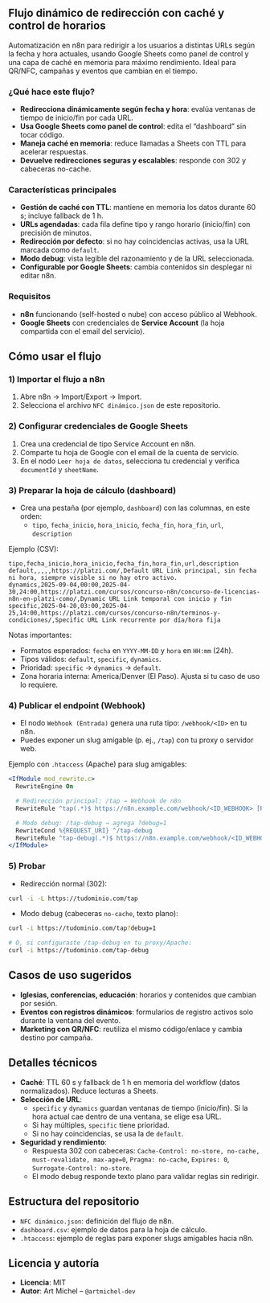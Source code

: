 ## Flujo dinámico de redirección con caché y control de horarios

Automatización en n8n para redirigir a los usuarios a distintas URLs según la fecha y hora actuales, usando Google Sheets como panel de control y una capa de caché en memoria para máximo rendimiento. Ideal para QR/NFC, campañas y eventos que cambian en el tiempo.

### ¿Qué hace este flujo?
- **Redirecciona dinámicamente según fecha y hora**: evalúa ventanas de tiempo de inicio/fin por cada URL.
- **Usa Google Sheets como panel de control**: edita el “dashboard” sin tocar código.
- **Maneja caché en memoria**: reduce llamadas a Sheets con TTL para acelerar respuestas.
- **Devuelve redirecciones seguras y escalables**: responde con 302 y cabeceras no-cache.

### Características principales
- **Gestión de caché con TTL**: mantiene en memoria los datos durante 60 s; incluye fallback de 1 h.
- **URLs agendadas**: cada fila define tipo y rango horario (inicio/fin) con precisión de minutos.
- **Redirección por defecto**: si no hay coincidencias activas, usa la URL marcada como `default`.
- **Modo debug**: vista legible del razonamiento y de la URL seleccionada.
- **Configurable por Google Sheets**: cambia contenidos sin desplegar ni editar n8n.

### Requisitos
- **n8n** funcionando (self-hosted o nube) con acceso público al Webhook.
- **Google Sheets** con credenciales de **Service Account** (la hoja compartida con el email del servicio).

## Cómo usar el flujo

### 1) Importar el flujo a n8n
1. Abre n8n → Import/Export → Import.
2. Selecciona el archivo `NFC dinámico.json` de este repositorio.

### 2) Configurar credenciales de Google Sheets
1. Crea una credencial de tipo Service Account en n8n.
2. Comparte tu hoja de Google con el email de la cuenta de servicio.
3. En el nodo `Leer hoja de datos`, selecciona tu credencial y verifica `documentId` y `sheetName`.

### 3) Preparar la hoja de cálculo (dashboard)
- Crea una pestaña (por ejemplo, `dashboard`) con las columnas, en este orden:
  - `tipo`, `fecha_inicio`, `hora_inicio`, `fecha_fin`, `hora_fin`, `url`, `description`

Ejemplo (CSV):
```csv
tipo,fecha_inicio,hora_inicio,fecha_fin,hora_fin,url,description
default,,,,,https://platzi.com/,Default URL Link principal, sin fecha ni hora, siempre visible si no hay otro activo.
dynamics,2025-09-04,00:00,2025-04-30,24:00,https://platzi.com/cursos/concurso-n8n/concurso-de-licencias-n8n-en-platzi-como/,Dynamic URL Link temporal con inicio y fin
specific,2025-04-20,03:00,2025-04-25,14:00,https://platzi.com/cursos/concurso-n8n/terminos-y-condiciones/,Specific URL Link recurrente por día/hora fija
```

Notas importantes:
- Formatos esperados: `fecha` en `YYYY-MM-DD` y `hora` en `HH:mm` (24h).
- Tipos válidos: `default`, `specific`, `dynamics`.
- Prioridad: `specific` → `dynamics` → `default`.
- Zona horaria interna: America/Denver (El Paso). Ajusta si tu caso de uso lo requiere.

### 4) Publicar el endpoint (Webhook)
- El nodo `Webhook (Entrada)` genera una ruta tipo: `/webhook/<ID>` en tu n8n.
- Puedes exponer un slug amigable (p. ej., `/tap`) con tu proxy o servidor web.

Ejemplo con `.htaccess` (Apache) para slug amigables:
```apache
<IfModule mod_rewrite.c>
  RewriteEngine On

  # Redirección principal: /tap → Webhook de n8n
  RewriteRule ^tap(.*)$ https://n8n.example.com/webhook/<ID_WEBHOOK> [R=302,L]

  # Modo debug: /tap-debug → agrega ?debug=1
  RewriteCond %{REQUEST_URI} ^/tap-debug
  RewriteRule ^tap-debug(.*)$ https://n8n.example.com/webhook/<ID_WEBHOOK>?debug=1 [R=302,L]
</IfModule>
```

### 5) Probar
- Redirección normal (302):
```bash
curl -i -L https://tudominio.com/tap
```

- Modo debug (cabeceras `no-cache`, texto plano):
```bash
curl -i https://tudominio.com/tap?debug=1

# O, si configuraste /tap-debug en tu proxy/Apache:
curl -i https://tudominio.com/tap-debug
```

## Casos de uso sugeridos
- **Iglesias, conferencias, educación**: horarios y contenidos que cambian por sesión.
- **Eventos con registros dinámicos**: formularios de registro activos solo durante la ventana del evento.
- **Marketing con QR/NFC**: reutiliza el mismo código/enlace y cambia destino por campaña.

## Detalles técnicos
- **Caché**: TTL 60 s y fallback de 1 h en memoria del workflow (datos normalizados). Reduce lecturas a Sheets.
- **Selección de URL**:
  - `specific` y `dynamics` guardan ventanas de tiempo (inicio/fin). Si la hora actual cae dentro de una ventana, se elige esa URL.
  - Si hay múltiples, `specific` tiene prioridad.
  - Si no hay coincidencias, se usa la de `default`.
- **Seguridad y rendimiento**:
  - Respuesta 302 con cabeceras: `Cache-Control: no-store, no-cache, must-revalidate, max-age=0`, `Pragma: no-cache`, `Expires: 0`, `Surrogate-Control: no-store`.
  - El modo debug responde texto plano para validar reglas sin redirigir.

## Estructura del repositorio
- `NFC dinámico.json`: definición del flujo de n8n.
- `dashboard.csv`: ejemplo de datos para la hoja de cálculo.
- `.htaccess`: ejemplo de reglas para exponer slugs amigables hacia n8n.

## Licencia y autoría
- **Licencia**: MIT
- **Autor**: Art Michel – `@artmichel-dev`


